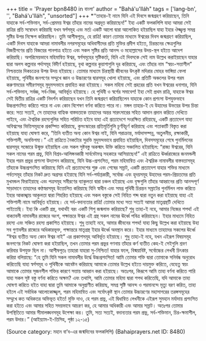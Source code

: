 +++
title = 'Prayer bpn8480 in বাংলা'
author = "Bahá'u'lláh"
tags = ['lang-bn', '', "Bahá'u'lláh", "unsorted"]
+++
*‘‘তাহার-ই নামে যিনি এই দিবসে জন্মগ্রহণ করিয়াছেন, তিনি যাহাকে সর্ব-শক্তিমান, সর্ব-প্রেমময় ঈশ্বর তাঁহার নামের অগ্রদূত করিয়াছেন!”
	ইহা একটি ফলকলিপি যাহা আমরা সেই রাত্রির প্রতি সম্বোধন করিয়াছি যখন স্বর্গসমূহ এবং মর্ত্য একটি আলো দ্বারা আলোকিত হইয়াছিল যাহা ইহার ঔজ্জ্বল্য সমগ্র সৃষ্টির উপর নিক্ষেপ করিয়াছিল। 
	তুমি আশীষপূতঃ, হে রাত্রি! কারণ তোমার মাধ্যমে ঈশ্বরের দিবস জন্মগ্রহণ করিয়াছিল, একটি দিবস যাহাকে আমরা নামাবলীর নগরসমূহের অধিবাসীদের প্রতি মুক্তির প্রদীপ হইতে, চিরন্তনের ক্ষেত্রগুলির বিজয়ীগণের প্রতি বিজয়ের পানপাত্র হইতে এবং সকল সৃষ্টির প্রতি আনন্দ ও মহোল্লাসের উদয়-স্থল হইতে আদেশ করিয়াছি। 
	অপরিমেয়ভাবে মহিমান্বিত ঈশ্বর, স্বর্গসমূহের সৃষ্টিকর্তা, যিনি এই দিবসকে সেই নাম উল্লেখ করাইয়াছেন যাহার দ্বারা অলস কল্পনার পর্দাসমূহ বিদীর্ণ হইয়াছে, বৃথা কল্পনার কুয়াশাগুলি দূর করিয়াছে, এবং তাঁহার নাম “স্বয়ং-সত্তাশীল” নিশ্চয়তার দিকচক্রের উপর উদয় হইয়াছে। তোমার মাধ্যমে চিরস্থায়ী জীবনের উৎকৃষ্ট মদিরার মোহর ভাঙ্গিয়া ফেলা হইয়াছে, পৃথিবীর জনগণের সম্মুখে জ্ঞান ও উচ্চারণের দ্বারসমূহ খোলা হইয়াছে, এবং প্রতিটি অঞ্চলের উপর পরম করুণাময়ের সমীরণসমূহ মৃদুমন্দভাবে প্রবাহিত করা হইয়াছে। সকল মহিমা সেই প্রহরের প্রতি যখন ঈশ্বরের ধনাগার, যিনি সর্ব-শক্তিমান, সর্বজ্ঞ, সর্ব-বিজ্ঞ, আবির্ভূত হইয়াছে। 
	হে পৃথিবী ও স্বর্গের সমাবেশ! ইহা সেই প্রথম রাত্রি, যাহাকে ঈশ্বর সেই দ্বিতীয় রাত্রির একটি নিদর্শন করিয়াছেন যখন তিনি জন্মগ্রহণ করিয়াছিলেন যাহাকে কোন প্রশংসা উপযুক্তভাবে উচ্চপ্রশংসিত করিতে পারে না এবং কোন বিশেষণ বর্ণনা করিতে পারে না। মঙ্গল তাহার-ই যে উহাদের উভয়ের উপর চিন্তা করে: সত্য সত্যই, সে তাহাদের বাহ্যিক বাস্তবতাকে তাহাদের অন্তর সারৎসারের সহিত আদান প্রদান করিতে দেখিতে পাইবে, এবং ঐশ্বরিক রহস্যগুলির সহিত পরিচিত হইবে যাহা এই প্রত্যাদেশে সংরক্ষিত রহিয়াছে, একটি প্রত্যাদেশ যাহা অবিশ্বসের ভিত্তিসমূহকে প্রকম্পিত করিয়াছে, কুসংস্কারের প্রতিমূর্তিগুলি চূর্ণবিচূর্ণ করিয়াছে এবং পতাকাটি বিস্তৃত করা হইয়াছে যাহা ঘোষণা করে, “তিনি ব্যতীত অন্য কোন ঈশ্বর নাই, যিনি পরাক্রান্ত, মর্যাদাসম্পন্ন, অতুলনীয়, রক্ষাকারী, শক্তিশালী, অনভিগম্য।” 
	এই রাত্রিতে নৈকট্যের সুরভি মৃদুমন্দভাবে প্রবাহিত হইয়াছিল, দিবসসমূহের শেষে পুনর্মিলনের দ্বারসমূহ সজোরে উন্মুক্ত হইয়াছিল এবং সকল সৃষ্টবস্তু অকস্মাৎ উক্তি করিতে সঞ্চালিত হইয়াছিল: “রাজ্য ঈশ্বরের, যিনি সকল নামের পরম প্রভু, যিনি বিশ্রব-আলিঙ্গনকারী সার্বভৌমত্ব সহকারে আসিয়াছেন!” এই রাত্রিতে ঊর্ধ্বরাজ্যের জনমন্ডলী ইহার পরম প্রভুর প্রশংসা উদ্যাপন করিয়াছে, যিনি উচ্চ-প্রশংসিত, পরম মহিমান্বিত এবং ঐশ্বরিক নামাবলীর বাস্তবতাসমূহ তাঁহাকে উচ্চপ্রশংসিত করিয়াছে যিনি এই প্রত্যাদেশের শুরু এবং শেষের সম্রাট, একটি প্রত্যাদেশ যাহার শক্তির মাধ্যমে পর্বতসমূহ তাঁহার নিকট দ্রুত অগ্রসর হইয়াছে যিনি সর্ব-পর্যাপ্তকারী, সর্বোচ্চ এবং হৃদয়সমূহ উহাদের পরম-প্রিয়তমের প্রতি মুখমন্ডল ফিরাইয়াছে এবং পত্রসমূহ সমীরণের ব্যাকুলতা দ্বারা চঞ্চল হইয়াছে এবং বৃক্ষগুলি তাঁহার আহ্বানের প্রতি আনন্দপূর্ণ সাড়াদানে তাহাদের কণ্ঠস্বরসমূহ উত্তোলিত করিয়াছে যিনি স্বাধীন এবং সমগ্র পৃথিবী চিরন্তন সম্রাটের পুনর্মিলন লাভ করিতে ইহার আকাঙ্খায় আকুলতা দ্বারা শিহরিত হইয়াছে এবং সকল বস্তুকে সেই নিহিত শব্দ দ্বারা নতুন করা হইয়াছে যাহা এই শক্তিশালী নামে আবির্ভূত হইয়াছে। 
	হে সর্ব-বদান্যতার রাত্রি! তোমার মধ্যে সত্য সত্যই আমরা মাতৃগ্রন্থটি দেখিতে পাইতেছি। ইহা কি একটি গ্রন্থ, যথার্থই বরং একটি শিশু জন্মলাভ করিয়াছে? শুধু তাহা-ই নহে, আমার নিজের শপথ! এই বাক্যাবলী নামাবলীর রাজ্যের অংশ, পক্ষান্তরে ঈশ্বর এই গ্রন্থ সকল নামের ঊর্ধ্বে পবিত্র করিয়াছেন। ইহার মাধ্যমে নিহিত রহস্য এবং সঞ্চিত রহস্য প্রকাশিত হইয়াছে। শুধু তাহাই নহে, আমার জীবনের শপথ! যাহা কিছু উল্লেখ করা হইয়াছে উহা সব গুণাবলীর রাজ্যের অধিকারভূক্ত, পক্ষান্তরে মাতৃগ্রন্থ  ইহার ঊর্ধ্বে অবস্থান করে। ইহার মাধ্যমে তাহাদের সকলের ঊর্ধ্বে “ঈশ্বর ব্যতীত অন্য কোন ঈশ্বর নাই” এর প্রকাশসমূহ আবির্ভূত হইয়াছে।  শুধু তাহা-ই নহে, যখন এইরূপ বিষয়সমূহ জনগণের নিকট ঘোষণা করা হইয়াছিল, তখন তোমার পরম প্রভুর গণনায় তাঁহার কর্ণ ব্যতীত কেহ-ই সেইগুলি শ্রবণ করিবার উপযুক্ত ছিল না। আশীষপূতঃ তাহারা যাহারা সু-নিশ্চিত! 
	যাহার ফলে, বিষ্ময়াবিষ্ট, সর্বোচ্চের লেখনী চিৎকার করিয়া বলিয়াছে: “হে তুমি যিনি সকল নামাবলীর উর্দ্ধে উচ্চপ্রশংসিত! আমি তোমার শক্তি দ্বারা তোমাকে সনির্বন্ধ অনুরোধ করিতেছি যাহা স্বর্গসমূহ ও পৃথিবীকে আবেষ্টন করিয়াছে আমাকে তোমার উল্লেখ হইতে দায়মুক্ত করিতে, যেহেতু স্বয়ং আমাকে তোমার সৃজনশীল শক্তির কারণে সত্তায় আহ্বান করা হইয়াছে। অতঃপর, কিরূপে আমি তাহা বর্ণনা করিতে পারি যাহা সকল সৃষ্ট বস্তু বর্ণনা করিতে অক্ষম? এবং তথাপি, আমি তোমার মহিমা দ্বারা শপথ করিতেছি, যদি আমাকে তাহা ঘোষণা করিতে হইত যাহা দ্বারা তুমি আমাকে অনুপ্রাণীত করিয়াছ, সমগ্র সৃষ্টি আনন্দ ও পরমানন্দে মৃত্যু বরণ করিত, তাহা হইলে এই সর্বাধিক আলোকোজ্জ্বল, পরম মহিমান্বিত এবং সর্বোৎকৃষ্ট স্থান তোমার উচ্চারণের মহাসাগরের তরঙ্গসমূহের সম্মুখে কত অধিকতর অভিভূত হইত! মুক্তি দাও, হে পরম প্রভু, এই দ্বিধান্বিত লেখনীকে এইরূপ সুমহান মর্যাদায় প্রশংসিত করা হইতে এবং আমার সহিত সদয়ভাবে আচরণ কর, হে আমার অধিকারী এবং আমার সম্রাট। অতঃপর তোমার উপস্থিতিতে আমার সীমালঙ্ঘনসমূহ উপেক্ষা কর। তুমি, সত্য সত্যই, বদান্যতার পরম প্রভু, সর্ব-শক্তিমান, চির-ক্ষমাশীল, পরম উদার।”  (আইয়্যাম-ই-তিসিহ, পৃষ্ঠা ১২-১৫)

(Source category: মহান বা’ব-এর জন্মদিনের ফলকলিপি)
(Bahaiprayers.net ID: 8480)

